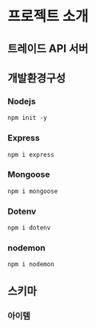 # 프로젝트 소개
## 트레이드 API 서버

## 개발환경구성
### Nodejs
```
npm init -y
```
### Express
```
npm i express 
```
### Mongoose
```
npm i mongoose
```
### Dotenv
```
npm i dotenv
```
### nodemon
```
npm i nodemon
```


## 스키마
### 아이템
